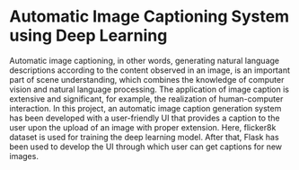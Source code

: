 # Automatic Image Captioning System using Deep Learning
Automatic image captioning, in other words, generating natural language descriptions according to the content observed in an image, is an important part of scene understanding, which combines the knowledge of computer vision and natural language processing. The application of image caption is extensive and significant, for example, the realization of human-computer interaction. In this project, an automatic image caption generation system has been developed with a user-friendly UI that provides a caption to the user upon the upload of an image with proper extension.
Here, flicker8k dataset is used for training the deep learning model. After that, Flask has been used to develop the UI through which user can get captions for new images.
